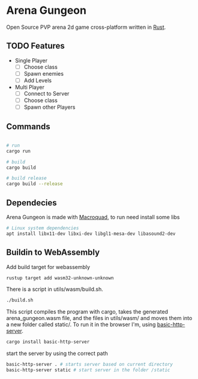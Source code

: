 # Arena Gungeon
Open Source PVP arena 2d game cross-platform written in [Rust](https://www.rust-lang.org/).  

## TODO Features

* Single Player
  - [ ] Choose class
  - [ ] Spawn enemies
  - [ ] Add Levels

* Multi Player
  - [ ] Connect to Server
  - [ ] Choose class
  - [ ] Spawn other Players

## Commands

```bash

# run
cargo run

# build
cargo build

# build release
cargo build --release

```

## Dependecies
Arena Gungeon is made with [Macroquad](https://github.com/not-fl3/macroquad), to run need install some libs

```bash
# Linux system dependencies
apt install libx11-dev libxi-dev libgl1-mesa-dev libasound2-dev
```

## Buildin to WebAssembly

Add build target for webassembly

```bash
rustup target add wasm32-unknown-unknown
```

There is a script in utils/wasm/build.sh.

```bash
./build.sh
```

This script compiles the program with cargo, takes the generated arena_gungeon.wasm file, and the files in utils/wasm/ and moves them into a new folder called static/. To run it in the browser I'm, using [basic-http-server](https://crates.io/crates/basic-http-server).

```bash
cargo install basic-http-server
```

start the server by using the correct path

```bash
basic-http-server . # starts server based on current directory
basic-http-server static # start server in the folder /static
```
